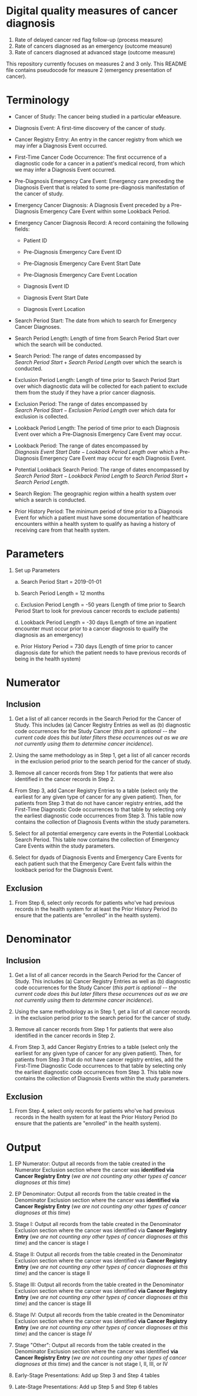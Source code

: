 # Digital quality measures of cancer diagnosis

1. Rate of delayed cancer red flag follow-up (process measure)
2. Rate of cancers diagnosed as an emergency (outcome measure)
3. Rate of cancers diagnosed at advanced stage (outcome measure)

This repository currently focuses on measures 2 and 3 only. This
README file contains pseudocode for measure 2 (emergency presentation
of cancer).




# Terminology

- Cancer of Study: The cancer being studied in a particular eMeasure.

- Diagnosis Event: A first-time discovery of the cancer of study.

- Cancer Registry Entry: An entry in the cancer registry from which we
may infer a Diagnosis Event occurred.

- First-Time Cancer Code Occurrence: The first occurrence of a
diagnostic code for a cancer in a patient's medical record, from which
we may infer a Diagnosis Event occurred.

- Pre-Diagnosis Emergency Care Event: Emergency care preceding the
Diagnosis Event that is related to some pre-diagnosis manifestation of
the cancer of study.

- Emergency Cancer Diagnosis: A Diagnosis Event preceded by a
Pre-Diagnosis Emergency Care Event within some Lookback Period.

- Emergency Cancer Diagnosis Record: A record containing the following
fields:

    - Patient ID

    - Pre-Diagnosis Emergency Care Event ID

    - Pre-Diagnosis Emergency Care Event Start Date

    - Pre-Diagnosis Emergency Care Event Location

    - Diagnosis Event ID

    - Diagnosis Event Start Date

    - Diagnosis Event Location

- Search Period Start: The date from which to search for Emergency
Cancer Diagnoses.

- Search Period Length: Length of time from
$\text{Search\ Period\ Start}$ over which the search will be
conducted.

- Search Period: The range of dates encompassed by $Search\ Period\
Start + Search\ Period\ Length$ over which the search is conducted.

- Exclusion Period Length: Length of time prior to
$\text{Search\ Period\ Start}$ over which diagnostic data will be
collected for each patient to exclude them from the study if they have
a prior cancer diagnosis.

- Exclusion Period: The range of dates encompassed by $Search\ Period\
Start - Exclusion\ Period\ Length$ over which data for exclusion is
collected.

- Lookback Period Length: The period of time prior to each Diagnosis
Event over which a Pre-Diagnosis Emergency Care Event may occur.

- Lookback Period: The range of dates encompassed by $Diagnosis\
Event\ Start\ Date - Lookback\ Period\ Length$ over which a
Pre-Diagnosis Emergency Care Event may occur for each Diagnosis Event.

- Potential Lookback Search Period: The range of dates encompassed by
$Search\ Period\ Start - Lookback\ Period\ Length$ to $Search\ Period\
Start + Search\ Period\ Length$.

- Search Region: The geographic region within a health system over
which a search is conducted.

- Prior History Period: The minimum period of time prior to a
Diagnosis Event for which a patient must have some documentation of
healthcare encounters within a health system to qualify as having a
history of receiving care from that health system.




# Parameters

1. Set up Parameters

    a. Search Period Start = 2019-01-01

    b. Search Period Length = 12 months

    c. Exclusion Period Length = -50 years (Length of time prior to
       Search Period Start to look for previous cancer records to
       exclude patients)

    d. Lookback Period Length = -30 days (Length of time an inpatient
       encounter must occur prior to a cancer diagnosis to qualify the
       diagnosis as an emergency)

    e. Prior History Period = 730 days (Length of time prior to cancer
       diagnosis date for which the patient needs to have previous
       records of being in the health system)




# Numerator

## Inclusion

1. Get a list of all cancer records in the Search Period for the Cancer
of Study. This includes (a) Cancer Registry Entries as well as (b)
diagnostic code occurrences for the Study Cancer (*this part is
optional -- the current code does this but later filters these
occurrences out as we are not currently using them to determine
cancer incidence*).

2. Using the same methodology as in Step 1, get a list of all cancer
records in the exclusion period prior to the search period for the
cancer of study.

3. Remove all cancer records from Step 1 for patients that were also
identified in the cancer records in Step 2.

4. From Step 3, add Cancer Registry Entries to a table (select only the
earliest for any given type of cancer for any given patient). Then,
for patients from Step 3 that do not have cancer registry entries,
add the First-Time Diagnostic Code occurrences to that table by
selecting only the earliest diagnostic code occurrences from Step 3.
This table now contains the collection of Diagnosis Events within
the study parameters.

5. Select for all potential emergency care events in the Potential
Lookback Search Period. This table now contains the collection of
Emergency Care Events within the study parameters.

6. Select for dyads of Diagnosis Events and Emergency Care Events for
each patient such that the Emergency Care Event falls within the
lookback period for the Diagnosis Event.

## Exclusion

1. From Step 6, select only records for patients who've had previous
records in the health system for at least the Prior History Period
(to ensure that the patients are "enrolled" in the health system).




# Denominator

## Inclusion

1. Get a list of all cancer records in the Search Period for the Cancer
of Study. This includes (a) Cancer Registry Entries as well as (b)
diagnostic code occurrences for the Study Cancer (*this part is
optional -- the current code does this but later filters these
occurrences out as we are not currently using them to determine
cancer incidence*).

2. Using the same methodology as in Step 1, get a list of all cancer
records in the exclusion period prior to the search period for the
cancer of study.

3. Remove all cancer records from Step 1 for patients that were also
identified in the cancer records in Step 2.

4. From Step 3, add Cancer Registry Entries to a table (select only the
earliest for any given type of cancer for any given patient). Then,
for patients from Step 3 that do not have cancer registry entries,
add the First-Time Diagnostic Code occurrences to that table by
selecting only the earliest diagnostic code occurrences from Step 3.
This table now contains the collection of Diagnosis Events within
the study parameters.

## Exclusion

1. From Step 4, select only records for patients who've had previous
records in the health system for at least the Prior History Period
(to ensure that the patients are "enrolled" in the health system).




# Output

1. EP Numerator: Output all records from the table created in the
Numerator Exclusion section where the cancer was **identified via
Cancer Registry Entry** (*we are not counting any other types of
cancer diagnoses at this time*)

2. EP Denominator: Output all records from the table created in the
Denominator Exclusion section where the cancer was **identified via
Cancer Registry Entry** (*we are not counting any other types of
cancer diagnoses at this time*)

3. Stage I: Output all records from the table created in the
Denominator Exclusion section where the cancer was identified via
**Cancer Registry Entry** (*we are not counting any other types of
cancer diagnoses at this time*) and the cancer is stage I

4. Stage II: Output all records from the table created in the
Denominator Exclusion section where the cancer was identified via
**Cancer Registry Entry** (*we are not counting any other types of
cancer diagnoses at this time*) and the cancer is stage II

5. Stage III: Output all records from the table created in the
Denominator Exclusion section where the cancer was identified **via
Cancer Registry Entry** (*we are not counting any other types of
cancer diagnoses at this time*) and the cancer is stage III

6. Stage IV: Output all records from the table created in the
Denominator Exclusion section where the cancer was identified **via
Cancer Registry Entry** (*we are not counting any other types of
cancer diagnoses at this time*) and the cancer is stage IV

7. Stage "Other": Output all records from the table created in the
Denominator Exclusion section where the cancer was identified **via
Cancer Registry Entry** (*we are not counting any other types of
cancer diagnoses at this time*) and the cancer is not stage I, II,
III, or IV

8. Early-Stage Presentations: Add up Step 3 and Step 4 tables

9. Late-Stage Presentations: Add up Step 5 and Step 6 tables
